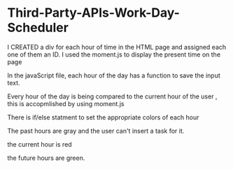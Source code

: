 # Third-Party-APIs-Work-Day-Scheduler

I CREATED  a div for each hour of time in the HTML page and assigned each one of them an ID.
I used the moment.js to display the present time on the page 

In the javaScript file, each hour of the day has a function to save the input text.

Every  hour of the day is being compared to the current hour of the user , this is accopmlished by using moment.js

There is if/else statment to set the appropriate colors  of each hour 

The past hours are gray and the user can't insert a task for it.

the current hour is red 

the future hours are green.